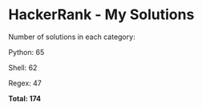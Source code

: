 # HackerRank - My Solutions

Number of solutions in each category:

Python: 65

Shell: 62

Regex: 47

**Total: 174**
